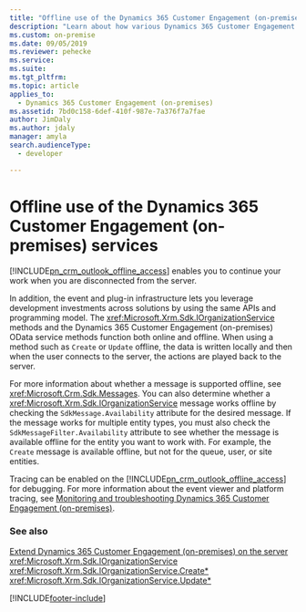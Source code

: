```yaml
---
title: "Offline use of the Dynamics 365 Customer Engagement (on-premises) services (Developer Guide for Dynamics 365 Customer Engagement (on-premises) )| MicrosoftDocs"
description: "Learn about how various Dynamics 365 Customer Engagement (on-premises) services can be used offline. There are several messages that are supported offline. You can also determine whether a IOrganizationService message works offline by checking the SdkMessage.Availability attribute for the desired message"
ms.custom: on-premise
ms.date: 09/05/2019
ms.reviewer: pehecke
ms.service: 
ms.suite: 
ms.tgt_pltfrm: 
ms.topic: article
applies_to: 
  - Dynamics 365 Customer Engagement (on-premises)
ms.assetid: 7bd0c158-6def-410f-987e-7a376f7a7fae
author: JimDaly
ms.author: jdaly
manager: amyla
search.audienceType: 
  - developer

---
```

# Offline use of the Dynamics 365 Customer Engagement (on-premises) services

[!INCLUDE[pn_crm_outlook_offline_access](../includes/pn-crm-outlook-offline-access.md)] enables you to continue your work when you are disconnected from the server.  
  
 In addition, the event and plug-in infrastructure lets you leverage development investments across solutions by using the same APIs and programming model. The <xref:Microsoft.Xrm.Sdk.IOrganizationService> methods and the Dynamics 365 Customer Engagement (on-premises) OData service methods function both online and offline. When using a method such as `Create` or `Update` offline, the data is written locally and then when the user connects to the server, the actions are played back to the server.  
  
 For more information about whether a message is supported offline, see <xref:Microsoft.Crm.Sdk.Messages>. You can also determine whether a <xref:Microsoft.Xrm.Sdk.IOrganizationService> message works offline by checking the `SdkMessage.Availability` attribute for the desired message. If the message works for multiple entity types, you must also check the `SdkMessageFilter.Availability` attribute to see whether the message is available offline for the entity you want to work with. For example, the `Create` message is available offline, but not for the queue, user, or site entities.  
  
 Tracing can be enabled on the [!INCLUDE[pn_crm_outlook_offline_access](../includes/pn-crm-outlook-offline-access.md)] for debugging. For more information about the event viewer and platform tracing, see [Monitoring and troubleshooting Dynamics 365 Customer Engagement (on-premises)](https://technet.microsoft.com/library/hh699694.aspx).  
  
### See also  
 [Extend Dynamics 365 Customer Engagement (on-premises) on the server](extend-dynamics-365-server.md)   
 <xref:Microsoft.Xrm.Sdk.IOrganizationService>   
 <xref:Microsoft.Xrm.Sdk.IOrganizationService.Create*>   
 <xref:Microsoft.Xrm.Sdk.IOrganizationService.Update*>


[!INCLUDE[footer-include](../../../includes/footer-banner.md)]